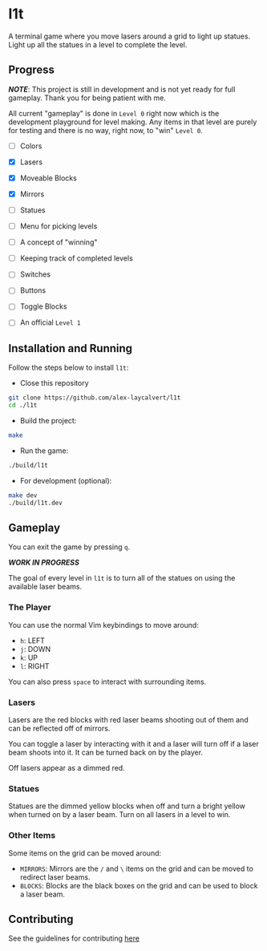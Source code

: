 # l1t

A terminal game where you move lasers around a grid to light up statues.
Light up all the statues in a level to complete the level.

## Progress

***NOTE***: This project is still in development and is not yet ready for
full gameplay. Thank you for being patient with me.

All current "gameplay" is done in `Level 0` right now which is the development
playground for level making. Any items in that level are purely for testing
and there is no way, right now, to "win" `Level 0`.

- [ ] Colors
- [x] Lasers
- [x] Moveable Blocks
- [x] Mirrors
- [ ] Statues
- [ ] Menu for picking levels
- [ ] A concept of "winning"
- [ ] Keeping track of completed levels
- [ ] Switches
- [ ] Buttons
- [ ] Toggle Blocks

- [ ] An official `Level 1`

## Installation and Running

Follow the steps below to install `l1t`:

- Close this repository

```bash
git clone https://github.com/alex-laycalvert/l1t
cd ./l1t
```

- Build the project:

```bash
make
```

- Run the game:

```bash
./build/l1t
```

- For development (optional):

```bash
make dev
./build/l1t.dev
```

## Gameplay


You can exit the game by pressing `q`.

***WORK IN PROGRESS***

The goal of every level in `l1t` is to turn all
of the statues on using the available laser beams.

### The Player

You can use the normal Vim keybindings to move around:

- `h`: LEFT
- `j`: DOWN
- `k`: UP
- `l`: RIGHT

You can also press `space` to interact with surrounding
items.

### Lasers

Lasers are the red blocks with red laser beams shooting out
of them and can be reflected off of mirrors.

You can toggle a laser by interacting with it and a laser will
turn off if a laser beam shoots into it. It can be turned back
on by the player.

Off lasers appear as a dimmed red.

### Statues

Statues are the dimmed yellow blocks when off and turn a bright
yellow when turned on by a laser beam. Turn on all lasers in a
level to win.

### Other Items

Some items on the grid can be moved around:

- `MIRRORS`: Mirrors are the `/` and `\` items on the grid
             and can be moved to redirect laser beams.
- `BLOCKS`: Blocks are the black boxes on the grid and can
            be used to block a laser beam.

## Contributing

See the guidelines for contributing [here](CONTRIBUTING.md)
